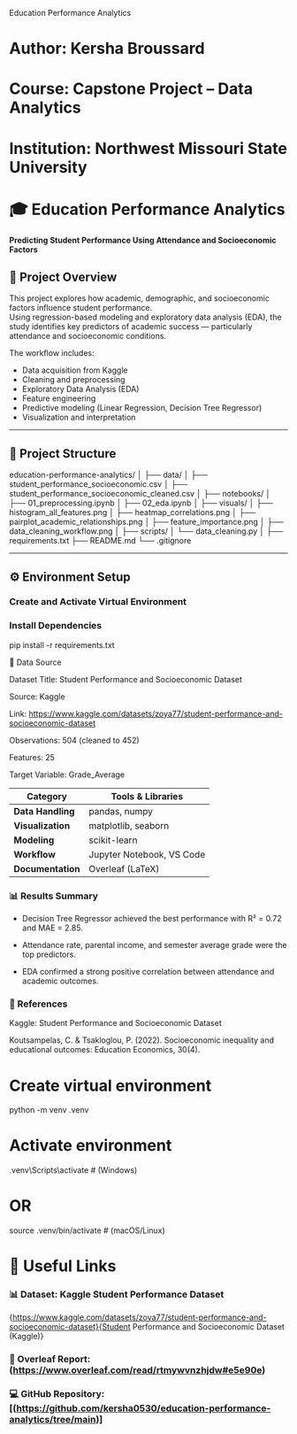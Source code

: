 Education Performance Analytics

# Author: Kersha Broussard
# Course: Capstone Project – Data Analytics
# Institution: Northwest Missouri State University

# 🎓 Education Performance Analytics
**Predicting Student Performance Using Attendance and Socioeconomic Factors**

## 📘 Project Overview
This project explores how academic, demographic, and socioeconomic factors influence student performance.  
Using regression-based modeling and exploratory data analysis (EDA), the study identifies key predictors of academic success — particularly attendance and socioeconomic conditions.

The workflow includes:
- Data acquisition from Kaggle  
- Cleaning and preprocessing  
- Exploratory Data Analysis (EDA)  
- Feature engineering  
- Predictive modeling (Linear Regression, Decision Tree Regressor)  
- Visualization and interpretation  

---

## 🧩 Project Structure
education-performance-analytics/
│
├── data/
│ ├── student_performance_socioeconomic.csv
│ ├── student_performance_socioeconomic_cleaned.csv
│
├── notebooks/
│ ├── 01_preprocessing.ipynb
│ ├── 02_eda.ipynb
│
├── visuals/
│ ├── histogram_all_features.png
│ ├── heatmap_correlations.png
│ ├── pairplot_academic_relationships.png
│ ├── feature_importance.png
│ ├── data_cleaning_workflow.png
│
├── scripts/
│ └── data_cleaning.py
│
├── requirements.txt
├── README.md
└── .gitignore


---

## ⚙️ Environment Setup

### Create and Activate Virtual Environment
### Install Dependencies
pip install -r requirements.txt

🧠 Data Source

Dataset Title: Student Performance and Socioeconomic Dataset

Source: Kaggle

Link: https://www.kaggle.com/datasets/zoya77/student-performance-and-socioeconomic-dataset

Observations: 504 (cleaned to 452)

Features: 25

Target Variable: Grade_Average

| Category          | Tools & Libraries         |
| ----------------- | ------------------------- |
| **Data Handling** | pandas, numpy             |
| **Visualization** | matplotlib, seaborn       |
| **Modeling**      | scikit-learn              |
| **Workflow**      | Jupyter Notebook, VS Code |
| **Documentation** | Overleaf (LaTeX)          |

### 📊 Results Summary

* Decision Tree Regressor achieved the best performance with R² = 0.72 and MAE = 2.85.

* Attendance rate, parental income, and semester average grade were the top predictors.

* EDA confirmed a strong positive correlation between attendance and academic outcomes.

### 🧾 References

Kaggle: Student Performance and Socioeconomic Dataset

Koutsampelas, C. & Tsakloglou, P. (2022). Socioeconomic inequality and educational outcomes: Education Economics, 30(4).


# Create virtual environment
python -m venv .venv

# Activate environment
.venv\Scripts\activate  # (Windows)
# OR
source .venv/bin/activate  # (macOS/Linux)

# 🔗 Useful Links

### 📊 Dataset: Kaggle Student Performance Dataset 

{https://www.kaggle.com/datasets/zoya77/student-performance-and-socioeconomic-dataset}{Student Performance and Socioeconomic Dataset (Kaggle)}

### 🧾 Overleaf Report: (https://www.overleaf.com/read/rtmywvnzhjdw#e5e90e)

### 💻 GitHub Repository: [(https://github.com/kersha0530/education-performance-analytics/tree/main)]



